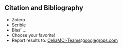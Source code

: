 ## Citation and Bibliography
* Zotero
* Scrible
* Blas' ...
* Choose your favorite!
* Report results to: CeliaMCI-Team@googlegrops.com

